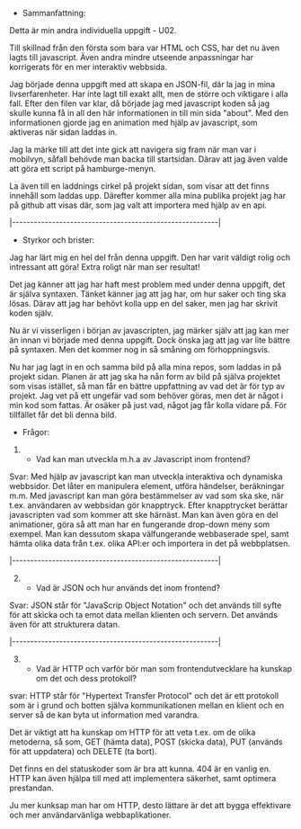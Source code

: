 - Sammanfattning:

Detta är min andra individuella uppgift - U02.

Till skillnad från den första som bara var HTML och CSS, har det nu även lagts till javascript. Även andra mindre utseende anpassningar har korrigerats för en mer interaktiv webbsida.

Jag började denna uppgift med att skapa en JSON-fil, där la jag in mina livserfarenheter. Har inte lagt till exakt allt, men de större och viktigare i alla fall. Efter den filen var klar, då började jag med javascript koden så jag skulle kunna få in all den här informationen in till min sida "about".
Med den informationen gjorde jag en animation med hjälp av javascript, som aktiveras när sidan laddas in.

Jag la märke till att det inte gick att navigera sig fram när man var i mobilvyn, såfall behövde man backa till startsidan. Därav att jag även valde att göra ett script på hamburge-menyn.

La även till en laddnings cirkel på projekt sidan, som visar att det finns innehåll som laddas upp. Därefter kommer alla mina publika projekt jag har på github att visas där, som jag valt att importera med hjälp av en api.

|---------------------------------------------------------|

- Styrkor och brister:

Jag har lärt mig en hel del från denna uppgift. Den har varit väldigt rolig och intressant att göra! Extra roligt när man ser resultat!

Det jag känner att jag har haft mest problem med under denna uppgift, det är själva syntaxen. Tänket känner jag att jag har, om hur saker och ting ska lösas. Därav att jag har behövt kolla upp en del saker, men jag har skrivit koden själv.

Nu är vi visserligen i början av javascripten, jag märker själv att jag kan mer än innan vi började med denna uppgift. Dock önska jag att jag var lite bättre på syntaxen. Men det kommer nog in så småning om förhoppningsvis.

Nu har jag lagt in en och samma bild på alla mina repos, som laddas in på projekt sidan. Planen är att jag ska ha nån form av bild på själva projektet som visas istället, så man får en bättre uppfattning av vad det är för typ av projekt. Jag vet på ett ungefär vad som behöver göras, men det är något i min kod som fattas. Är osäker på just vad, något jag får kolla vidare på. För tillfället får det bli denna bild.

- Frågor:

1. - Vad kan man utveckla m.h.a av Javascript inom frontend?

Svar:
Med hjälp av javascript kan man utveckla interaktiva och dynamiska webbsidor. Det låter en manipulera element, utföra händelser, beräkningar m.m. Med javascript kan man göra bestämmelser av vad som ska ske, när t.ex. användaren av webbsidan gör knapptryck. Efter knapptrycket berättar javascripten vad som kommer att ske härnäst. Man kan även göra en del animationer, göra så att man har en fungerande drop-down meny som exempel. Man kan dessutom skapa välfungerande webbaserade spel, samt hämta olika data från t.ex. olika API:er och importera in det på webbplatsen.

|---------------------------------------------------------|

2. - Vad är JSON och hur används det inom frontend?

Svar:
JSON står för "JavaScrip Object Notation" och det används till syfte för att
skicka och ta emot data mellan klienten och servern. Det används även för att strukturera datan.

|---------------------------------------------------------|

3. - Vad är HTTP och varför bör man som frontendutvecklare ha kunskap om det och dess protokoll?

svar:
HTTP står för "Hypertext Transfer Protocol" och det är ett protokoll som är i grund och botten själva kommunikationen mellan en klient och en server så de kan byta ut information med varandra.

Det är viktigt att ha kunskap om HTTP för att veta t.ex. om de olika metoderna, så som, GET (hämta data), POST (skicka data), PUT (används för att uppdatera) och DELETE (ta bort).

Det finns en del statuskoder som är bra att kunna. 404 är en vanlig en.
HTTP kan även hjälpa till med att implementera säkerhet, samt optimera prestandan.

Ju mer kunksap man har om HTTP, desto lättare är det att bygga effektivare och mer användarvänliga webbaplikationer.

